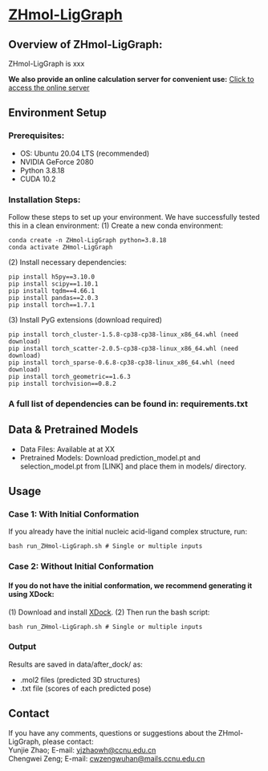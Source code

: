 # [ZHmol-LigGraph](http://zhaoserver.com.cn/ZHmol-LigGraph/ZHmol-LigGraph.html)

## Overview of ZHmol-LigGraph: 
ZHmol-LigGraph is xxx

**We also provide an online calculation server for convenient use:** 
[Click to access the online server](http://zhaoserver.com.cn/ZHmol-LigGraph/ZHmol-LigGraph.html)

## Environment Setup

### Prerequisites:
* OS: Ubuntu 20.04 LTS (recommended)
* NVIDIA GeForce 2080
* Python 3.8.18
* CUDA 10.2

### Installation Steps:
Follow these steps to set up your environment. We have successfully tested this in a clean environment:
(1) Create a new conda environment:
```
conda create -n ZHmol-LigGraph python=3.8.18
conda activate ZHmol-LigGraph
```

(2) Install necessary dependencies:
```
pip install h5py==3.10.0
pip install scipy==1.10.1
pip install tqdm==4.66.1
pip install pandas==2.0.3
pip install torch==1.7.1
```

(3) Install PyG extensions (download required)
```
pip install torch_cluster-1.5.8-cp38-cp38-linux_x86_64.whl (need download)
pip install torch_scatter-2.0.5-cp38-cp38-linux_x86_64.whl (need download)
pip install torch_sparse-0.6.8-cp38-cp38-linux_x86_64.whl (need download)
pip install torch_geometric==1.6.3
pip install torchvision==0.8.2
```

### A full list of dependencies can be found in: requirements.txt

## Data & Pretrained Models
* Data Files​​: Available at at XX
* Pretrained Models​​: Download prediction_model.pt and selection_model.pt from [LINK] and place them in models/ directory.

## Usage

### Case 1: With Initial Conformation
If you already have the initial nucleic acid-ligand complex structure, run:

```
bash run_ZHmol-LigGraph.sh # Single or multiple inputs
```

### Case 2: Without Initial Conformation
#### If you do not have the initial conformation, we recommend generating it using XDock:
(1) Download and install [XDock](http://huanglab.phys.hust.edu.cn/XDock/).
(2) Then run the bash script:
```
bash run_ZHmol-LigGraph.sh # Single or multiple inputs
```

### Output
Results are saved in data/after_dock/ as:
* .mol2 files (predicted 3D structures)
* .txt file (scores of each predicted pose)

## Contact
If you have any comments, questions or suggestions about the ZHmol-LigGraph, please contact:  
Yunjie Zhao; E-mail: yjzhaowh@ccnu.edu.cn  
Chengwei Zeng; E-mail: cwzengwuhan@mails.ccnu.edu.cn
